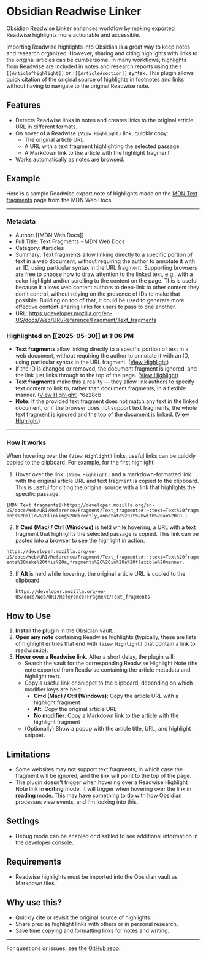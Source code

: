 # Obsidian Readwise Linker

Obsidian Readwise Linker enhances workflow by making exported Readwise highlights more actionable and accessible.

Importing Readwise highlights into Obsidian is a great way to keep notes and research organized. However, sharing and citing highlights with links to the original articles can be cumbersome. In many workflows, highlights from Readwise are included in notes and research reports using the `![[Article^highlight]]` or `![[Article#section]]` syntax. This plugin allows quick citation of the original source of highlights in footnotes and links without having to navigate to the original Readwise note.

## Features

-   Detects Readwise links in notes and creates links to the original article URL in different formats.
-   On hover of a Readwise `(View Highlight)` link, quickly copy:
    -   The original article URL
    -   A URL with a text fragment highlighting the selected passage
    -   A Markdown link to the article with the highlight fragment
-   Works automatically as notes are browsed.

## Example

Here is a sample Readwise export note of highlights made on the [MDN Text fragments](https://developer.mozilla.org/en-US/docs/Web/URI/Reference/Fragment/Text_fragments) page from the MDN Web Docs.

---

### Metadata

-   Author: [[MDN Web Docs]]
-   Full Title: Text Fragments - MDN Web Docs
-   Category: #articles
-   Summary: Text fragments allow linking directly to a specific portion of text in a web document, without requiring the author to annotate it with an ID, using particular syntax in the URL fragment. Supporting browsers are free to choose how to draw attention to the linked text, e.g., with a color highlight and/or scrolling to the content on the page. This is useful because it allows web content authors to deep-link to other content they don't control, without relying on the presence of IDs to make that possible. Building on top of that, it could be used to generate more effective content-sharing links for users to pass to one another.
-   URL: <https://developer.mozilla.org/en-US/docs/Web/URI/Reference/Fragment/Text_fragments>

### Highlighted on [[2025-05-30]] at 1:06 PM

-   **Text fragments** allow linking directly to a specific portion of text in a web document, without requiring the author to annotate it with an ID, using particular syntax in the URL fragment. ([View Highlight](https://read.readwise.io/read/...))
-   If the ID is changed or removed, the document fragment is ignored, and the link just links through to the top of the page. ([View Highlight](https://read.readwise.io/read/...))
-   **Text fragments** make this a reality — they allow link authors to specify text content to link to, rather than document fragments, in a flexible manner. ([View Highlight](https://read.readwise.io/read/...)) ^6e28cb
-   **Note:** If the provided text fragment does not match any text in the linked document, or if the browser does not support text fragments, the whole text fragment is ignored and the top of the document is linked. ([View Highlight](https://read.readwise.io/read/...))

---

### How it works

When hovering over the `(View Highlight)` links, useful links can be quickly copied to the clipboard. For example, for the first highlight:

1.  Hover over the link: `(View Highlight)` and a markdown-formatted link with the original article URL and text fragment is copied to the clipboard. This is useful for citing the original source with a link that highlights the specific passage.

`[MDN Text fragments](https://developer.mozilla.org/en-US/docs/Web/URI/Reference/Fragment/Text_fragments#:~:text=Text%20fragments%20allow%20linking%20directly,annotate%20it%20with%20an%20ID.)`

2.  If **Cmd (Mac) / Ctrl (Windows)** is held while hovering, a URL with a text fragment that highlights the selected passage is copied. This link can be pasted into a browser to see the highlight in action.

`https://developer.mozilla.org/en-US/docs/Web/URI/Reference/Fragment/Text_fragments#:~:text=Text%20fragments%20make%20this%20a,fragments%2C%20in%20a%20flexible%20manner.`

3.  If **Alt** is held while hovering, the original article URL is copied to the clipboard.

    `https://developer.mozilla.org/en-US/docs/Web/URI/Reference/Fragment/Text_fragments`

## How to Use

1. **Install the plugin** in the Obsidian vault.
2. **Open any note** containing Readwise highlights (typically, these are lists of highlight entries that end with `(View Highlight)` that contain a link to readwise.io).
3. **Hover over a Readwise link**. After a short delay, the plugin will:
    - Search the vault for the corresponding Readwise Highlight Note (the note exported from Readwise containing the article metadata and highlight text).
    - Copy a useful link or snippet to the clipboard, depending on which modifier keys are held:
        - **Cmd (Mac) / Ctrl (Windows)**: Copy the article URL with a highlight fragment
        - **Alt**: Copy the original article URL
        - **No modifier**: Copy a Markdown link to the article with the highlight fragment
    - (Optionally) Show a popup with the article title, URL, and highlight snippet.

## Limitations

-   Some websites may not support text fragments, in which case the fragment will be ignored, and the link will point to the top of the page.
-   The plugin doesn't trigger when hovering over a Readwise Highlight Note link in **editing** mode. It will trigger when hovering over the link in **reading** mode. This may have something to do with how Obsidian processes view events, and I'm looking into this.

## Settings

-   Debug mode can be enabled or disabled to see additional information in the developer console.

## Requirements

-   Readwise highlights must be imported into the Obsidian vault as Markdown files.

## Why use this?

-   Quickly cite or revisit the original source of highlights.
-   Share precise highlight links with others or in personal research.
-   Save time copying and formatting links for notes and writing.

---

For questions or issues, see the [GitHub repo](https://github.com/joescharf/obsidian-readwise-linker).
